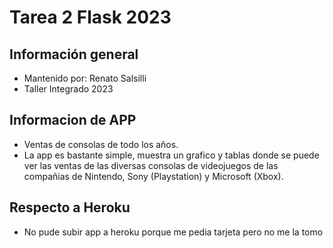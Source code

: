 # Tarea 2 Flask 2023

## Información general
- Mantenido por: Renato Salsilli
- Taller Integrado 2023

## Informacion de APP 
- Ventas de consolas de todo los años.
- La app es bastante simple, muestra un grafico y tablas donde se puede ver las ventas de las diversas consolas de videojuegos de las compañias de Nintendo, Sony (Playstation) y Microsoft (Xbox).

## Respecto a Heroku
- No pude subir app a heroku porque me pedia tarjeta pero no me la tomo
